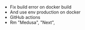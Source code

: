 - Fix build error on docker build
- And use env production on docker
- GitHub actions
- Rm "Medusa", "Next", 